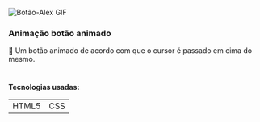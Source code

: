 ![Botão-Alex GIF](https://user-images.githubusercontent.com/78287356/132774084-8ba0980a-e58b-4645-be86-0ad043eb7930.gif)




### Animação botão animado


🔹 Um botão animado de acordo com que o cursor é passado em cima do mesmo.

#
**Tecnologias usadas:**
<table>
  <tr>
    <td>HTML5</td>
    <td>CSS</td>
  </tr> 
</table>  
